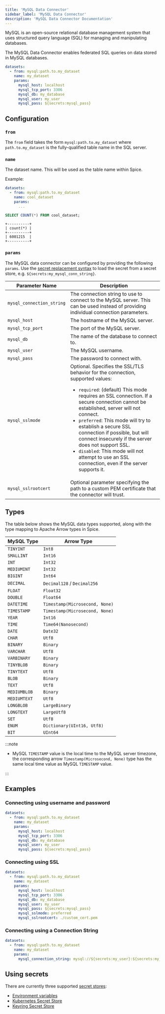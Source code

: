 ```yaml
---
title: 'MySQL Data Connector'
sidebar_label: 'MySQL Data Connector'
description: 'MySQL Data Connector Documentation'
---
```


MySQL is an open-source relational database management system that uses structured query language (SQL) for managing and manipulating databases.

The MySQL Data Connector enables federated SQL queries on data stored in MySQL databases.

```yaml
datasets:
  - from: mysql:path.to.my_dataset
    name: my_dataset
    params:
      mysql_host: localhost
      mysql_tcp_port: 3306
      mysql_db: my_database
      mysql_user: my_user
      mysql_pass: ${secrets:mysql_pass}
```

## Configuration

### `from`

The `from` field takes the form `mysql:path.to.my_dataset` where `path.to.my_dataset` is the fully-qualified table name in the SQL server.

### `name`

The dataset name. This will be used as the table name within Spice.

Example:
```yaml
datasets:
  - from: mysql:path.to.my_dataset
    name: cool_dataset
    params:
      ...
```

```sql
SELECT COUNT(*) FROM cool_dataset;
```

```shell
+----------+
| count(*) |
+----------+
| 6001215  |
+----------+
```

### `params`

The MySQL data connector can be configured by providing the following `params`. Use the [secret replacement syntax](../secret-stores/index.md) to load the secret from a secret store, e.g. `${secrets:my_mysql_conn_string}`.

| Parameter Name            | Description                                                                                                                                                                                                                                                                                                                                                                                                                                                                                                  |
| ------------------------- | ------------------------------------------------------------------------------------------------------------------------------------------------------------------------------------------------------------------------------------------------------------------------------------------------------------------------------------------------------------------------------------------------------------------------------------------------------------------------------------------------------------ |
| `mysql_connection_string` | The connection string to use to connect to the MySQL server. This can be used instead of providing individual connection parameters.                                                                                                                                                                                                                                                                                                                                                                         |
| `mysql_host`              | The hostname of the MySQL server.                                                                                                                                                                                                                                                                                                                                                                                                                                                                            |
| `mysql_tcp_port`          | The port of the MySQL server.                                                                                                                                                                                                                                                                                                                                                                                                                                                                                |
| `mysql_db`                | The name of the database to connect to.                                                                                                                                                                                                                                                                                                                                                                                                                                                                      |
| `mysql_user`              | The MySQL username.                                                                                                                                                                                                                                                                                                                                                                                                                                                                                          |
| `mysql_pass`              | The password to connect with.                                                                                                                                                                                                                                                                                                                                                                                                                                                                                |
| `mysql_sslmode`           | Optional. Specifies the SSL/TLS behavior for the connection, supported values:<br /> <ul><li>`required`: (default) This mode requires an SSL connection. If a secure connection cannot be established, server will not connect.</li><li>`preferred`: This mode will try to establish a secure SSL connection if possible, but will connect insecurely if the server does not support SSL.</li><li>`disabled`: This mode will not attempt to use an SSL connection, even if the server supports it.</li></ul> |
| `mysql_sslrootcert`       | Optional parameter specifying the path to a custom PEM certificate that the connector will trust.                                                                                                                                                                                                                                                                                                                                                                                                            |

## Types

The table below shows the MySQL data types supported, along with the type mapping to Apache Arrow types in Spice.

| MySQL Type   | Arrow Type                     |
| ------------ | ------------------------------ |
| `TINYINT`    | `Int8`                         |
| `SMALLINT`   | `Int16`                        |
| `INT`        | `Int32`                        |
| `MEDIUMINT`  | `Int32`                        |
| `BIGINT`     | `Int64`                        |
| `DECIMAL`    | `Decimal128` / `Decimal256`    |
| `FLOAT`      | `Float32`                      |
| `DOUBLE`     | `Float64`                      |
| `DATETIME`   | `Timestamp(Microsecond, None)` |
| `TIMESTAMP`  | `Timestamp(Microsecond, None)` |
| `YEAR`       | `Int16`                        |
| `TIME`       | `Time64(Nanosecond)`           |
| `DATE`       | `Date32`                       |
| `CHAR`       | `Utf8`                         |
| `BINARY`     | `Binary`                       |
| `VARCHAR`    | `Utf8`                         |
| `VARBINARY`  | `Binary`                       |
| `TINYBLOB`   | `Binary`                       |
| `TINYTEXT`   | `Utf8`                         |
| `BLOB`       | `Binary`                       |
| `TEXT`       | `Utf8`                         |
| `MEDIUMBLOB` | `Binary`                       |
| `MEDIUMTEXT` | `Utf8`                         |
| `LONGBLOB`   | `LargeBinary`                  |
| `LONGTEXT`   | `LargeUtf8`                    |
| `SET`        | `Utf8`                         |
| `ENUM`       | `Dictionary(UInt16, Utf8)`     |
| `BIT`        | `UInt64`                       |

:::note

- MySQL `TIMESTAMP` value is the local time to the MySQL server timezone, the corresponding arrow `Timestamp(Microsecond, None)` type has the same local time value as MySQL `TIMESTAMP` value.

:::

## Examples

### Connecting using username and password

```yaml
datasets:
  - from: mysql:path.to.my_dataset
    name: my_dataset
    params:
      mysql_host: localhost
      mysql_tcp_port: 3306
      mysql_db: my_database
      mysql_user: my_user
      mysql_pass: ${secrets:mysql_pass}
```

### Connecting using SSL

```yaml
datasets:
  - from: mysql:path.to.my_dataset
    name: my_dataset
    params:
      mysql_host: localhost
      mysql_tcp_port: 3306
      mysql_db: my_database
      mysql_user: my_user
      mysql_pass: ${secrets:mysql_pass}
      mysql_sslmode: preferred
      mysql_sslrootcert: ./custom_cert.pem
```

### Connecting using a Connection String

```yaml
datasets:
  - from: mysql:path.to.my_dataset
    name: my_dataset
    params:
      mysql_connection_string: mysql://${secrets:my_user}:${secrets:my_password}@localhost:3306/my_db
```

## Using secrets

There are currently three supported [secret stores](/components/secret-stores/index.md):

* [Environment variables](/components/secret-stores/env)
* [Kubernetes Secret Store](/components/secret-stores/kubernetes)
* [Keyring Secret Store](/components/secret-stores/keyring)
